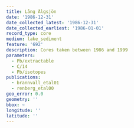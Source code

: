 ```yaml
---
title: Lång Älgsjön
date: '1986-12-31'
date_collected_latest: '1986-12-31'
date_collected_earliest: '1986-01-01'
record_type: core
medium: lake_sediment
feature: '692'
description: Cores taken between 1986 and 1999
parameters:
  - Pb/extractable
  - C/14
  - Pb/isotopes
publications:
  - brannvall_etal01
  - renberg_etal00
geo_error: 0.0
geometry: ''
bbox: ~
longitude: ''
latitude: ''
---
```

